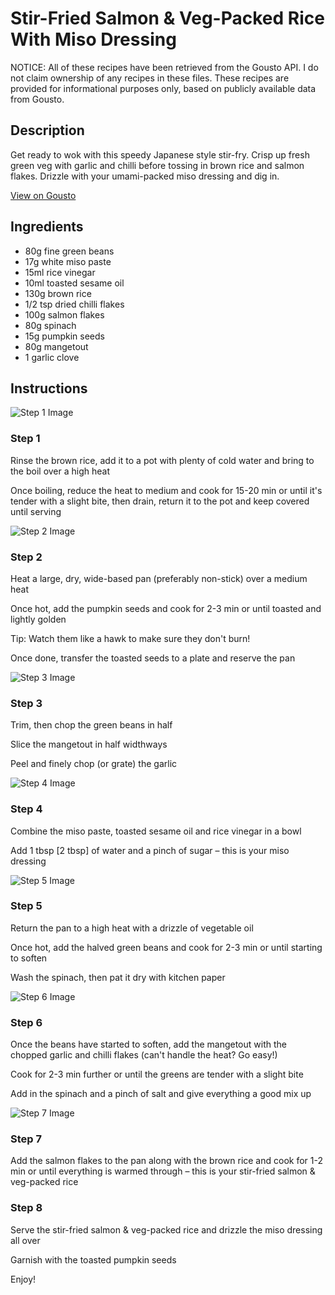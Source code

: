 # Stir-Fried Salmon & Veg-Packed Rice With Miso Dressing

NOTICE: All of these recipes have been retrieved from the Gousto API. I do not claim ownership of any recipes in these files. These recipes are provided for informational purposes only, based on publicly available data from Gousto.

## Description

Get ready to wok with this speedy Japanese style stir-fry. Crisp up fresh green veg with garlic and chilli before tossing in brown rice and salmon flakes. Drizzle with your umami-packed miso dressing and dig in. 

[View on Gousto](https://www.gousto.co.uk/recipes/cookbook/stir-fried-salmon-veg-packed-rice-with-miso-dressing)

## Ingredients

- 80g fine green beans
- 17g white miso paste
- 15ml rice vinegar
- 10ml toasted sesame oil
- 130g brown rice
- 1/2 tsp dried chilli flakes
- 100g salmon flakes
- 80g spinach
- 15g pumpkin seeds
- 80g mangetout
- 1 garlic clove

## Instructions

![Step 1 Image](https://production-media.gousto.co.uk/cms/recipe-step-image/Step-1-copy-1654009047231-x200.jpg)

### Step 1

Rinse the brown rice, add it to a pot with plenty of cold water and bring to the boil over a high heat

Once boiling, reduce the heat to medium and cook for 15-20 min or until it's tender with a slight bite, then drain, return it to the pot and keep covered until serving

![Step 2 Image](https://production-media.gousto.co.uk/cms/recipe-step-image/Step-2-1654009055670-x200.jpg)

### Step 2

Heat a large, dry, wide-based pan (preferably non-stick) over a medium heat

Once hot, add the pumpkin seeds and cook for 2-3 min or until toasted and lightly golden

Tip: Watch them like a hawk to make sure they don't burn!

Once done, transfer the toasted seeds to a plate and reserve the pan

![Step 3 Image](https://production-media.gousto.co.uk/cms/recipe-step-image/Step-3-1654009060654-x200.jpg)

### Step 3

Trim, then chop the green beans in half

Slice the mangetout in half widthways

Peel and finely chop (or grate) the garlic

![Step 4 Image](https://production-media.gousto.co.uk/cms/recipe-step-image/Step-4-1654009065521-x200.jpg)

### Step 4

Combine the miso paste, toasted sesame oil and rice vinegar in a bowl

Add 1 tbsp <span class="text-danger">[2 tbsp]</span> of water and a pinch of sugar – this is your miso dressing

![Step 5 Image](https://production-media.gousto.co.uk/cms/recipe-step-image/Step-5-1654009072147-x200.jpg)

### Step 5

Return the pan to a high heat with a drizzle of vegetable oil

Once hot, add the halved green beans and cook for 2-3 min or until starting to soften

Wash the spinach, then pat it dry with kitchen paper

![Step 6 Image](https://production-media.gousto.co.uk/cms/recipe-step-image/Step-6-1654009082090-x200.jpg)

### Step 6

Once the beans have started to soften, add the mangetout with the chopped garlic and chilli flakes (can't handle the heat? Go easy!)

Cook for 2-3 min further or until the greens are tender with a slight bite

Add in the spinach and a pinch of salt and give everything a good mix up

![Step 7 Image](https://production-media.gousto.co.uk/cms/recipe-step-image/Step-7-1654009092241-x200.jpg)

### Step 7

Add the salmon flakes to the pan along with the brown rice and cook for 1-2 min or until everything is warmed through – this is your stir-fried salmon & veg-packed rice

### Step 8

Serve the stir-fried salmon & veg-packed rice and drizzle the miso dressing all over

Garnish with the toasted pumpkin seeds

Enjoy!

